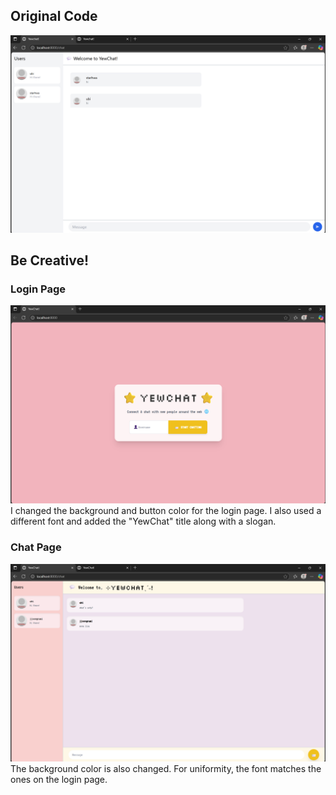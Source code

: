 ## Original Code
![Alt text](originalcode.png)

## Be Creative!
### Login Page
![Alt text](loginpage.png)
I changed the background and button color for the login page. I also used a different font and added the "YewChat" title along with a slogan. 

### Chat Page
![Alt text](chatpage.png)
The background color is also changed. For uniformity, the font matches the ones on the login page. 